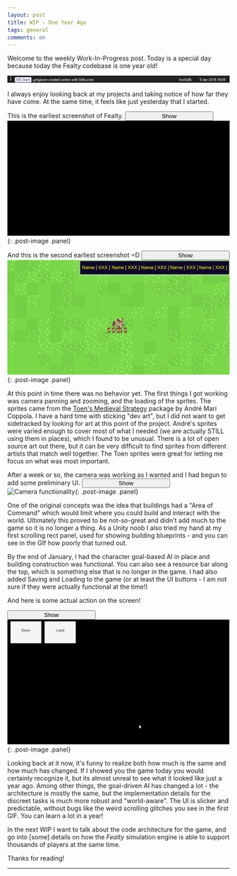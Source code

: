 ```yaml
---
layout: post
title: WIP - One Year Ago
tags: general
comments: on
---
```


Welcome to the weekly Work-In-Progress post. Today is a special day because today the Fealty codebase is one year old!

![alt text][first_commit]

I always enjoy looking back at my projects and taking notice of how far they have come. At the same time, it feels like just yesterday that I started.

This is the earliest screenshot of Fealty.
<button id="spoiler_btn" class="accordion btn" style="width: 200px; text-align: center;">Show</button>
![Earliest screenshot][black]{: .post-image .panel}

And this is the second earliest screenshot =D
<button class="accordion btn" style="width: 200px; text-align: center;">Show</button>
![Second earliest screenshot][beginning]{: .post-image .panel}

At this point in time there was no behavior yet. The first things I got working was camera panning and zooming, and the loading of the sprites. The sprites came from the [Toen's Medieval Strategy](https://toen.itch.io/toens-medieval-strategy) package by André Marí Coppola. I have a hard time with sticking "dev art", but I did not want to get sidetracked by looking for art at this point of the project. André's sprites were varied enough to cover most of what I needed (we are actually STILL using them in places), which I found to be unusual. There is a lot of open source art out there, but it can be very difficult to find sprites from different artists that match well together. The Toen sprites were great for letting me focus on what was most important.

After a week or so, the camera was working as I wanted and I had begun to add some preliminary UI.
<button class="accordion btn" style="width: 200px; text-align: center;">Show</button>
![Camera functionality][gif]{: .post-image .panel}

One of the original concepts was the idea that buildings had a "Area of Command" which would limit where you could build and interact with the world. Ultimately this proved to be not-so-great and didn't add much to the game so it is no longer a thing. As a Unity noob I also tried my hand at my first scrolling rect panel, used for showing building blueprints - and you can see in the GIf how poorly that turned out.

By the end of January, I had the character goal-based AI in place and building construction was functional. You can also see a resource bar along the top, which is something else that is no longer in the game. I had also added Saving and Loading to the game (or at least the UI buttons - I am not sure if they were actually functional at the time!)

And here is some actual action on the screen!

<button class="accordion btn" style="width: 200px; text-align: center;">Show</button>
![A little more game][gif2]{: .post-image .panel}

Looking back at it now, it's funny to realize both how much is the same and how much has changed. If I showed you the game today you would certainly recognize it, but its almost unreal to see what it looked like just a year ago. Among other things, the goal-driven AI has changed a lot - the architecture is mostly the same, but the implementation details for the discreet tasks is much more robust and "world-aware". The UI is slicker and predictable, without bugs like the weird scrolling glitches you see in the first GIF. You can learn a lot in a year!

In the next WIP I want to talk about the code architecture for the game, and go into [some] details on how the *Fealty* simulation engine is able to support thousands of players at the same time.

Thanks for reading!

---

[first_commit]: /public/images/posts/first_commit.png
[black]: /public/images/posts/the_beginning.png
[beginning]: /public/images/posts/beginning.png
[gif]:/public/images/posts/ui_gif_warts_and_all.gif
[gif2]:/public/images/posts/functional.gif

<script>
var acc = document.getElementsByClassName("accordion");
var i;

for (i = 0; i < acc.length; i++) {
  acc[i].addEventListener("click", function() {
    if(this.id === "spoiler_btn") {
        if (this.firstChild.data === "Show") {
            this.firstChild.data = "Ha Ha!";
        } else {
            this.firstChild.data = "Show";
        }
    }
    else{
        if (this.firstChild.data === "Show") {
            this.firstChild.data = "Hide";
        } else {
            this.firstChild.data = "Show";
        }
    }

    this.classList.toggle("active");
    var panel = this.nextElementSibling;
    if (panel.style.display === "block") {
      panel.style.display = "none";
    } else {
      panel.style.display = "block";
    }
  });
}
</script>